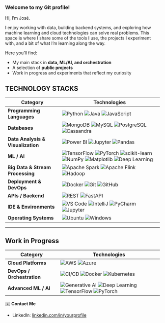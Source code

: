 ### Welcome to my Git profile!


Hi, I’m José.  

I enjoy working with data, building backend systems, and exploring how machine learning and cloud technologies can solve real problems. This space is where I share some of the tools I use, the projects I experiment with, and a bit of what I’m learning along the way.  

Here you’ll find:  
- My main stack in **data, ML/AI, and orchestration**  
- A selection of **public projects**  
- Work in progress and experiments that reflect my curiosity  

## TECHNOLOGY STACKS

| Category                  | Technologies |
|---------------------------|--------------|
| **Programming Languages** | ![Python](https://img.shields.io/badge/Python-3776AB?style=for-the-badge&logo=python&logoColor=white) ![Java](https://img.shields.io/badge/Java-007396?style=for-the-badge&logo=java&logoColor=white)  ![JavaScript](https://img.shields.io/badge/JavaScript-F7DF1E?style=for-the-badge&logo=javascript&logoColor=black) |
| **Databases**             | ![MongoDB](https://img.shields.io/badge/MongoDB-4EA94B?style=for-the-badge&logo=mongodb&logoColor=white) ![MySQL](https://img.shields.io/badge/MySQL-005C84?style=for-the-badge&logo=mysql&logoColor=white) ![PostgreSQL](https://img.shields.io/badge/PostgreSQL-316192?style=for-the-badge&logo=postgresql&logoColor=white) ![Cassandra](https://img.shields.io/badge/Cassandra-1281C4?style=for-the-badge&logo=apachecassandra&logoColor=white) |
| **Data Analysis & Visualization** | ![Power BI](https://img.shields.io/badge/Power_BI-F2C811?style=for-the-badge&logo=power-bi&logoColor=black) ![Jupyter](https://img.shields.io/badge/Jupyter-F37626?style=for-the-badge&logo=jupyter&logoColor=white) ![Pandas](https://img.shields.io/badge/Pandas-150458?style=for-the-badge&logo=pandas&logoColor=white) |
| **ML / AI**               | ![TensorFlow](https://img.shields.io/badge/TensorFlow-FF6F00?style=for-the-badge&logo=tensorflow&logoColor=white) ![PyTorch](https://img.shields.io/badge/PyTorch-EE4C2C?style=for-the-badge&logo=pytorch&logoColor=white) ![scikit-learn](https://img.shields.io/badge/scikit--learn-F7931E?style=for-the-badge&logo=scikit-learn&logoColor=white) ![NumPy](https://img.shields.io/badge/NumPy-013243?style=for-the-badge&logo=numpy&logoColor=white) ![Matplotlib](https://img.shields.io/badge/Matplotlib-11557C?style=for-the-badge&logo=matplotlib&logoColor=white)  ![Deep Learning](https://img.shields.io/badge/Deep_Learning-FF6F61?style=for-the-badge) |
| **Big Data & Stream Processing** | ![Apache Spark](https://img.shields.io/badge/Apache_Spark-E25A1C?style=for-the-badge&logo=apache-spark&logoColor=white) ![Apache Flink](https://img.shields.io/badge/Apache_Flink-0095FF?style=for-the-badge&logo=apache-flink&logoColor=white) ![Hadoop](https://img.shields.io/badge/Hadoop-66CCFF?style=for-the-badge&logo=apache-hadoop&logoColor=white) |
| **Deployment & DevOps**   | ![Docker](https://img.shields.io/badge/Docker-2496ED?style=for-the-badge&logo=docker&logoColor=white) ![Git](https://img.shields.io/badge/Git-F05032?style=for-the-badge&logo=git&logoColor=white) ![GitHub](https://img.shields.io/badge/GitHub-181717?style=for-the-badge&logo=github&logoColor=white) |
| **APIs / Backend**        | ![REST](https://img.shields.io/badge/REST-FF6C37?style=for-the-badge) ![FastAPI](https://img.shields.io/badge/FastAPI-009688?style=for-the-badge&logo=fastapi&logoColor=white) |
| **IDE & Environments**    | ![VS Code](https://img.shields.io/badge/VS_Code-007ACC?style=for-the-badge&logo=visual-studio-code&logoColor=white) ![IntelliJ](https://img.shields.io/badge/IntelliJ-000000?style=for-the-badge&logo=intellij-idea&logoColor=white) ![PyCharm](https://img.shields.io/badge/PyCharm-000000?style=for-the-badge&logo=pycharm&logoColor=white) ![Jupyter](https://img.shields.io/badge/Jupyter-F37626?style=for-the-badge&logo=jupyter&logoColor=white)
| **Operating Systems**     | ![Ubuntu](https://img.shields.io/badge/Ubuntu-E95420?style=for-the-badge&logo=ubuntu&logoColor=white) ![Windows](https://img.shields.io/badge/Windows-0078D6?style=for-the-badge&logo=windows&logoColor=white) |


---

##  Work in Progress

| Category                  | Technologies |
|---------------------------|--------------|
| **Cloud Platforms**       | ![AWS](https://img.shields.io/badge/AWS-232F3E?style=for-the-badge&logo=amazon-aws&logoColor=white) ![Azure](https://img.shields.io/badge/Azure-0078D4?style=for-the-badge&logo=microsoft-azure&logoColor=white) |
| **DevOps / Orchestration**| ![CI/CD](https://img.shields.io/badge/CI/CD-6e40c9?style=for-the-badge) ![Docker](https://img.shields.io/badge/Docker-2496ED?style=for-the-badge&logo=docker&logoColor=white) ![Kubernetes](https://img.shields.io/badge/Kubernetes-326CE5?style=for-the-badge&logo=kubernetes&logoColor=white) |
| **Advanced ML / AI**      | ![Generative AI](https://img.shields.io/badge/Generative_AI-6C63FF?style=for-the-badge) ![Deep Learning](https://img.shields.io/badge/Deep_Learning-FF6F61?style=for-the-badge) ![TensorFlow](https://img.shields.io/badge/TensorFlow-FF6F61?style=for-the-badge&logo=tensorflow&logoColor=white) ![PyTorch](https://img.shields.io/badge/PyTorch-EE4C2C?style=for-the-badge&logo=pytorch&logoColor=white) |


✉️ **Contact Me**  

- LinkedIn: [linkedin.com/in/yourprofile]([https://www.linkedin.com/](https://www.linkedin.com/in/josesalasbiedma/))  

